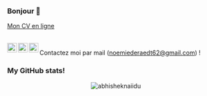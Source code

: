 ### Bonjour 👋

[Mon CV en ligne](https://noemie-deraedt.fr)

<br/>

<a href="https://www.instagram.com/noemie.deraedt62">
  <img align="left" alt="Noémie's Instagram" width="22px" src="https://raw.githubusercontent.com/hussainweb/hussainweb/main/icons/instagram.png" />
</a>
<a href="https://twitter.com/noemie_deraedt">
  <img align="left" alt="Noémie Deraedt | Twitter" width="22px" src="https://raw.githubusercontent.com/peterthehan/peterthehan/master/assets/twitter.svg" />
</a>
<a href="https://www.linkedin.com/in/noemie-deraedt/">
  <img align="left" alt="Noémie's LinkedIn" width="22px" src="https://raw.githubusercontent.com/peterthehan/peterthehan/master/assets/linkedin.svg" />
</a>

Contactez moi par mail (noemiederaedt62@gmail.com) !

### My GitHub stats!
<p align="center"> <img src="https://github-readme-stats.vercel.app/api?username=NoemieDeraedt&show_icons=true&theme=gotham" alt="abhisheknaiidu" />
